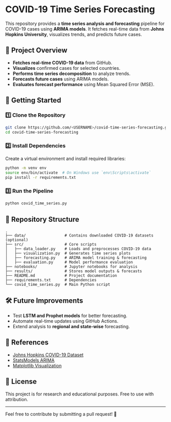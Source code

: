 # COVID-19 Time Series Forecasting

This repository provides a **time series analysis and forecasting** pipeline for COVID-19 cases using **ARIMA models**. It fetches real-time data from **Johns Hopkins University**, visualizes trends, and predicts future cases.

## 📌 Project Overview
- **Fetches real-time COVID-19 data** from GitHub.
- **Visualizes** confirmed cases for selected countries.
- **Performs time series decomposition** to analyze trends.
- **Forecasts future cases** using ARIMA models.
- **Evaluates forecast performance** using Mean Squared Error (MSE).

## 🚀 Getting Started

### 1️⃣ Clone the Repository
```bash
git clone https://github.com/<USERNAME>/covid-time-series-forecasting.git
cd covid-time-series-forecasting
```

### 2️⃣ Install Dependencies
Create a virtual environment and install required libraries:
```bash
python -m venv env
source env/bin/activate  # On Windows use `env\Scripts\activate`
pip install -r requirements.txt
```

### 3️⃣ Run the Pipeline
```python
python covid_time_series.py
```

## 📂 Repository Structure
```
.
├── data/                 # Contains downloaded COVID-19 datasets (optional)
├── src/                  # Core scripts
│   ├── data_loader.py    # Loads and preprocesses COVID-19 data
│   ├── visualization.py  # Generates time series plots
│   ├── forecasting.py    # ARIMA model training & forecasting
│   ├── evaluation.py     # Model performance evaluation
├── notebooks/            # Jupyter notebooks for analysis
├── results/              # Stores model outputs & forecasts
├── README.md             # Project documentation
├── requirements.txt      # Dependencies
└── covid_time_series.py  # Main Python script
```

## 🛠️ Future Improvements
- Test **LSTM and Prophet models** for better forecasting.
- Automate real-time updates using GitHub Actions.
- Extend analysis to **regional and state-wise** forecasting.

## 📌 References
- [Johns Hopkins COVID-19 Dataset](https://github.com/CSSEGISandData/COVID-19)
- [StatsModels ARIMA](https://www.statsmodels.org/stable/generated/statsmodels.tsa.arima.model.ARIMA.html)
- [Matplotlib Visualization](https://matplotlib.org/)

## 📝 License
This project is for research and educational purposes. Free to use with attribution.

---
Feel free to contribute by submitting a pull request! 🚀
